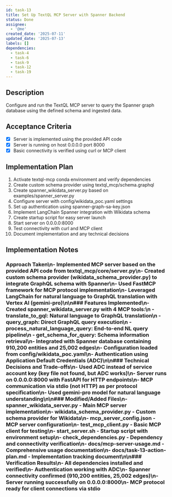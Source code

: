 ```yaml
---
id: task-13
title: Set Up TextQL MCP Server with Spanner Backend
status: Done
assignee:
  - '@me'
created_date: '2025-07-11'
updated_date: '2025-07-13'
labels: []
dependencies:
  - task-4
  - task-6
  - task-9
  - task-12
  - task-19
---
```


## Description

Configure and run the TextQL MCP server to query the Spanner graph database using the defined schema and ingested data.

## Acceptance Criteria

- [x] Server is implemented using the provided API code
- [x] Server is running on host 0.0.0.0 port 8000
- [x] Basic connectivity is verified using curl or MCP client

## Implementation Plan

1. Activate textql-mcp conda environment and verify dependencies
2. Create custom schema provider using textql_mcp/schema.graphql
3. Create spanner_wikidata_server.py based on examples/spanner_server.py
4. Configure server with config/wikidata_poc.yaml settings
5. Set up authentication using spanner-graph-sa-key.json
6. Implement LangChain Spanner integration with Wikidata schema
7. Create startup script for easy server launch
8. Start server on 0.0.0.0:8000
9. Test connectivity with curl and MCP client
10. Document implementation and any technical decisions

## Implementation Notes

### Approach Taken\n- Implemented MCP server based on the provided API code from textql_mcp/core/server.py\n- Created custom schema provider (wikidata_schema_provider.py) to integrate GraphQL schema with Spanner\n- Used FastMCP framework for MCP protocol implementation\n- Leveraged LangChain for natural language to GraphQL translation with Vertex AI (gemini-pro)\n\n### Features Implemented\n- Created spanner_wikidata_server.py with 4 MCP tools:\n  - translate_to_gql: Natural language to GraphQL translation\n  - query_graph: Direct GraphQL query execution\n  - process_natural_language_query: End-to-end NL query pipeline\n  - get_schema_for_query: Schema information retrieval\n- Integrated with Spanner database containing 910,200 entities and 25,002 edges\n- Configuration loaded from config/wikidata_poc.yaml\n- Authentication using Application Default Credentials (ADC)\n\n### Technical Decisions and Trade-offs\n- Used ADC instead of service account key (key file not found, but ADC works)\n- Server runs on 0.0.0.0:8000 with FastAPI for HTTP endpoints\n- MCP communication via stdio (not HTTP) as per protocol specification\n- Used gemini-pro model for natural language understanding\n\n### Modified/Added Files\n- spanner_wikidata_server.py - Main MCP server implementation\n- wikidata_schema_provider.py - Custom schema provider for Wikidata\n- mcp_server_config.json - MCP server configuration\n- test_mcp_client.py - Basic MCP client for testing\n- start_server.sh - Startup script with environment setup\n- check_dependencies.py - Dependency and connectivity verification\n- docs/mcp-server-usage.md - Comprehensive usage documentation\n- docs/task-13-action-plan.md - Implementation tracking document\n\n### Verification Results\n- All dependencies installed and verified\n- Authentication working with ADC\n- Spanner connectivity confirmed (910,200 entities, 25,002 edges)\n- Server running successfully on 0.0.0.0:8000\n- MCP protocol ready for client connections via stdio
